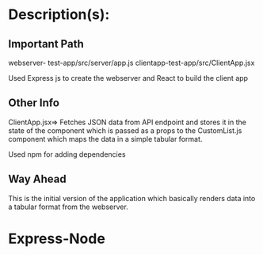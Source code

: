# Description(s):

## Important Path

webserver- test-app/src/server/app.js
clientapp-test-app/src/ClientApp.jsx

Used Express js to create the webserver and React to build the client app

## Other Info

ClientApp.jsx=> Fetches JSON data from API endpoint and stores it in the state of the component which is passed as a props to the CustomList.js component which maps the data in a simple tabular format.

Used npm for adding dependencies

## Way Ahead

This is the initial version of the application which basically renders data into a tabular format from the webserver.
# Express-Node
